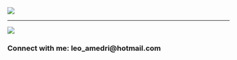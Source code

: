 

<!--
**leomed/leomed** is a ✨ _special_ ✨ repository because its `README.md` (this file) appears on your GitHub profile.

Here are some ideas to get you started:

- 🔭 I’m currently working on ...
- 🌱 I’m currently learning ...
- 👯 I’m looking to collaborate on ...
- 🤔 I’m looking for help with ...
- 💬 Ask me about ...
- 📫 How to reach me: ...
- 😄 Pronouns: ...
- ⚡ Fun fact: ...
-->
<img   src="https://user-images.githubusercontent.com/68408484/223592135-4dcf8d67-84df-4a72-b148-79d3130e5137.png">

<hr>
<img src="https://user-images.githubusercontent.com/68408484/223595127-c5317d74-bcfa-441f-ad92-bb159e53d621.png">











 

<h3 align="left">Connect with me: leo_amedri@hotmail.com</h3>
